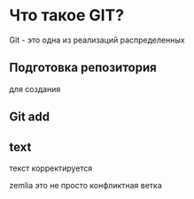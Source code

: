# Что такое GIT?

Git - это одна из реализаций распределенных 

## Подготовка репозитория

для создания 

## Git add

## text

текст корректируется

zemlia
это не просто конфликтная ветка
